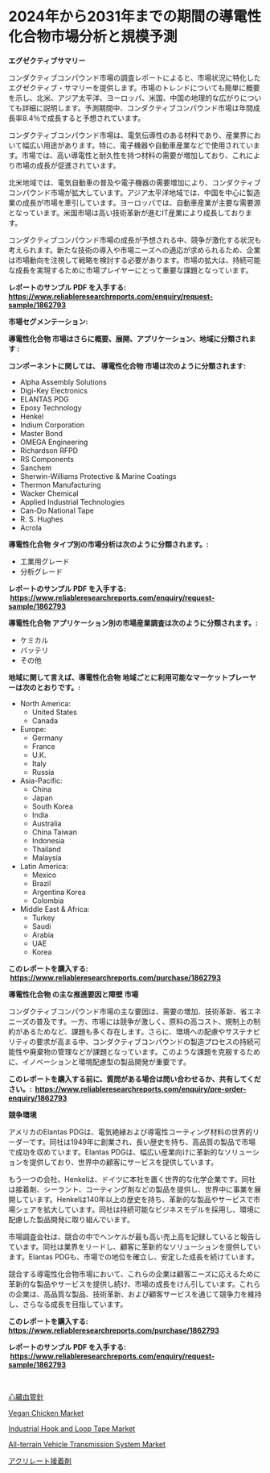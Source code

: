 <p><h1>2024年から2031年までの期間の導電性化合物市場分析と規模予測</h1></p><p><strong>エグゼクティブサマリー</strong></p>
<p><p>コンダクティブコンパウンド市場の調査レポートによると、市場状況に特化したエグゼクティブ・サマリーを提供します。市場のトレンドについても簡単に概要を示し、北米、アジア太平洋、ヨーロッパ、米国、中国の地理的な広がりについても詳細に説明します。予測期間中、コンダクティブコンパウンド市場は年間成長率8.4％で成長すると予想されています。</p><p>コンダクティブコンパウンド市場は、電気伝導性のある材料であり、産業界において幅広い用途があります。特に、電子機器や自動車産業などで使用されています。市場では、高い導電性と耐久性を持つ材料の需要が増加しており、これにより市場の成長が促進されています。</p><p>北米地域では、電気自動車の普及や電子機器の需要増加により、コンダクティブコンパウンド市場が拡大しています。アジア太平洋地域では、中国を中心に製造業の成長が市場を牽引しています。ヨーロッパでは、自動車産業が主要な需要源となっています。米国市場は高い技術革新が進むIT産業により成長しております。</p><p>コンダクティブコンパウンド市場の成長が予想される中、競争が激化する状況も考えられます。新たな技術の導入や市場ニーズへの適応が求められるため、企業は市場動向を注視して戦略を検討する必要があります。市場の拡大は、持続可能な成長を実現するために市場プレイヤーにとって重要な課題となっています。</p></p>
<p><strong>レポートのサンプル PDF を入手する: <a href="https://www.reliableresearchreports.com/enquiry/request-sample/1862793">https://www.reliableresearchreports.com/enquiry/request-sample/1862793</a></strong></p>
<p><strong>市場セグメンテーション:</strong></p>
<p><strong> 導電性化合物 市場はさらに概要、展開、アプリケーション、地域に分類されます :</strong></p>
<p><strong>コンポーネントに関しては、 導電性化合物 市場は次のように分類されます: &nbsp;</strong></p>
<p><ul><li>Alpha Assembly Solutions</li><li>Digi-Key Electronics</li><li>ELANTAS PDG</li><li>Epoxy Technology</li><li>Henkel</li><li>Indium Corporation</li><li>Master Bond</li><li>OMEGA Engineering</li><li>Richardson RFPD</li><li>RS Components</li><li>Sanchem</li><li>Sherwin-Williams Protective & Marine Coatings</li><li>Thermon Manufacturing</li><li>Wacker Chemical</li><li>Applied Industrial Technologies</li><li>Can-Do National Tape</li><li>R. S. Hughes</li><li>Acrola</li></ul></p>
<p><strong> 導電性化合物 タイプ別の市場分析は次のように分類されます。:</strong></p>
<p><ul><li>工業用グレード</li><li>分析グレード</li></ul></p>
<p><strong>レポートのサンプル PDF を入手する: &nbsp;<a href="https://www.reliableresearchreports.com/enquiry/request-sample/1862793">https://www.reliableresearchreports.com/enquiry/request-sample/1862793</a></strong></p>
<p><strong> 導電性化合物 アプリケーション別の市場産業調査は次のように分類されます。:</strong></p>
<p><ul><li>ケミカル</li><li>バッテリ</li><li>その他</li></ul></p>
<p><strong>地域に関して言えば、導電性化合物 地域ごとに利用可能なマーケットプレーヤーは次のとおりです。:</strong></p>
<p><ul>
    <li>
        North America:
        <ul>
            <li>United States</li>
            <li>Canada</li>
        </ul>
    </li>
    <li>
        Europe:
        <ul>
            <li>Germany</li>
            <li>France</li>
            <li>U.K.</li>
            <li>Italy</li>
            <li>Russia</li>
        </ul>
    </li>
    <li>
        Asia-Pacific:
        <ul>
            <li>China</li>
            <li>Japan</li>
            <li>South Korea</li>
            <li>India</li>
            <li>Australia</li>
            <li>China Taiwan</li>
            <li>Indonesia</li>
            <li>Thailand</li>
            <li>Malaysia</li>
        </ul>
    </li>
    <li>
        Latin America:
        <ul>
            <li>Mexico</li>
            <li>Brazil</li>
            <li>Argentina Korea</li>
            <li>Colombia</li>
        </ul>
    </li>
    <li>
        Middle East & Africa:
        <ul>
            <li>Turkey</li>
            <li>Saudi</li>
            <li>Arabia</li>
            <li>UAE</li>
            <li>Korea</li>
        </ul>
    </li>
    </ul></p>
<p><strong>このレポートを購入する: &nbsp;<a href="https://www.reliableresearchreports.com/purchase/1862793">https://www.reliableresearchreports.com/purchase/1862793</a></strong></p>
<p><strong>導電性化合物 の主な推進要因と障壁 市場</strong></p>
<p><p>コンダクティブコンパウンド市場の主な要因は、需要の増加、技術革新、省エネニーズの普及です。一方、市場には競争が激しく、原料の高コスト、規制上の制約があるためなど、課題も多く存在します。さらに、環境への配慮やサステナビリティの要求が高まる中、コンダクティブコンパウンドの製造プロセスの持続可能性や廃棄物の管理などが課題となっています。このような課題を克服するために、イノベーションと環境配慮型の製品開発が重要です。</p></p>
<p><strong>このレポートを購入する前に、質問がある場合は問い合わせるか、共有してください。:&nbsp; <a href="https://www.reliableresearchreports.com/enquiry/pre-order-enquiry/1862793">https://www.reliableresearchreports.com/enquiry/pre-order-enquiry/1862793</a></strong></p>
<p><strong>競争環境</strong></p>
<p><p>アメリカのElantas PDGは、電気絶縁および導電性コーティング材料の世界的リーダーです。同社は1949年に創業され、長い歴史を持ち、高品質の製品で市場で成功を収めています。Elantas PDGは、幅広い産業向けに革新的なソリューションを提供しており、世界中の顧客にサービスを提供しています。</p><p>もう一つの会社、Henkelは、ドイツに本社を置く世界的な化学企業です。同社は接着剤、シーラント、コーティング剤などの製品を提供し、世界中に事業を展開しています。Henkelは140年以上の歴史を持ち、革新的な製品やサービスで市場シェアを拡大しています。同社は持続可能なビジネスモデルを採用し、環境に配慮した製品開発に取り組んでいます。</p><p>市場調査会社は、競合の中でヘンケルが最も高い売上高を記録していると報告しています。同社は業界をリードし、顧客に革新的なソリューションを提供しています。Elantas PDGも、市場での地位を確立し、安定した成長を続けています。</p><p>競合する導電性化合物市場において、これらの企業は顧客ニーズに応えるために革新的な製品やサービスを提供し続け、市場の成長をけん引しています。これらの企業は、高品質な製品、技術革新、および顧客サービスを通じて競争力を維持し、さらなる成長を目指しています。</p></p>
<p><strong>このレポートを購入する: &nbsp; <a href="https://www.reliableresearchreports.com/purchase/1862793">https://www.reliableresearchreports.com/purchase/1862793</a></strong></p>
<p><strong>レポートのサンプル PDF を入手する: &nbsp;<a href="https://www.reliableresearchreports.com/enquiry/request-sample/1862793">https://www.reliableresearchreports.com/enquiry/request-sample/1862793</a></strong><strong></strong></p>
<p>&nbsp;</p>
<p><p><a href="https://medium.com/@kelsitorphy644/%E3%82%AB%E3%83%BC%E3%83%87%E3%82%A3%E3%82%AA%E3%83%90%E3%82%B9%E3%82%AD%E3%83%A5%E3%83%A9%E3%83%BC-%E3%83%8B%E3%83%BC%E3%83%89%E3%83%AB-%E3%83%9E%E3%83%BC%E3%82%B1%E3%83%83%E3%83%88-%E6%88%90%E5%8A%9F%E3%81%99%E3%82%8B%E3%83%93%E3%82%B8%E3%83%8D%E3%82%B9%E6%88%A6%E7%95%A5%E3%81%AE%E9%8D%B5-2031%E5%B9%B4%E3%81%BE%E3%81%A7%E3%81%AE%E4%BA%88%E6%B8%AC-2b1ffc496ea8">心臓血管針</a></p><p><a href="https://view.publitas.com/reportprime-1/vegan-chicken-market-growth-market-trends-covid-19-impact-and-forecasts-for-period-from-2024-2031/">Vegan Chicken Market</a></p><p><a href="https://issuu.com/reportprime-2/docs/industrial-hook-and-loop-tape-market-size-2030.ppt">Industrial Hook and Loop Tape Market</a></p><p><a href="https://fearless-okapi-6c8.notion.site/All-terrain-Vehicle-Transmission-System-Market-Size-Global-Industry-Overview-Market-Segmentation-a-53176673dd7c498887b1ae3bd5d6793b">All-terrain Vehicle Transmission System Market</a></p><p><a href="https://github.com/joaejkdzgyljvo6/Market-Research-Report-List-1/blob/main/6242523192078.md">アクリレート接着剤</a></p></p>